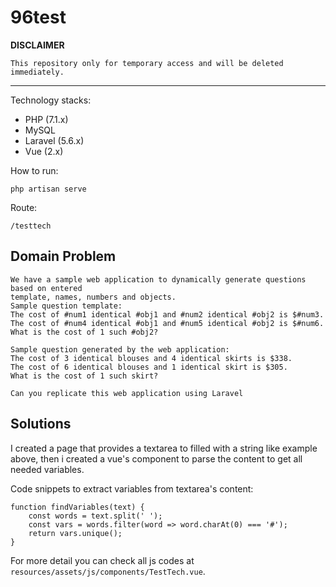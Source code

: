 # 96test

**DISCLAIMER**

```
This repository only for temporary access and will be deleted
immediately.
```

---

Technology stacks:

- PHP (7.1.x)
- MySQL
- Laravel (5.6.x)
- Vue (2.x)

How to run:

```
php artisan serve
```

Route:

```
/testtech
```

## Domain Problem

```
We have a sample web application to dynamically generate questions based on entered
template, names, numbers and objects.
Sample question template:
The cost of #num1 identical #obj1 and #num2 identical #obj2 is $#num3.
The cost of #num4 identical #obj1 and #num5 identical #obj2 is $#num6.
What is the cost of 1 such #obj2?

Sample question generated by the web application:
The cost of 3 identical blouses and 4 identical skirts is $338.
The cost of 6 identical blouses and 1 identical skirt is $305.
What is the cost of 1 such skirt?

Can you replicate this web application using Laravel
```

## Solutions

I created a page that provides a textarea to filled with a string like example
above, then i created a vue's component to parse the content to get all needed
variables.

Code snippets to extract variables from textarea's content:

```
function findVariables(text) {
    const words = text.split(' ');
    const vars = words.filter(word => word.charAt(0) === '#');
    return vars.unique();
}
```

For more detail you can check all js codes at `resources/assets/js/components/TestTech.vue`.